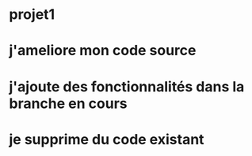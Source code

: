 # projet1

# j'ameliore mon code source
# j'ajoute des fonctionnalités dans la branche en cours
# je supprime du code existant
